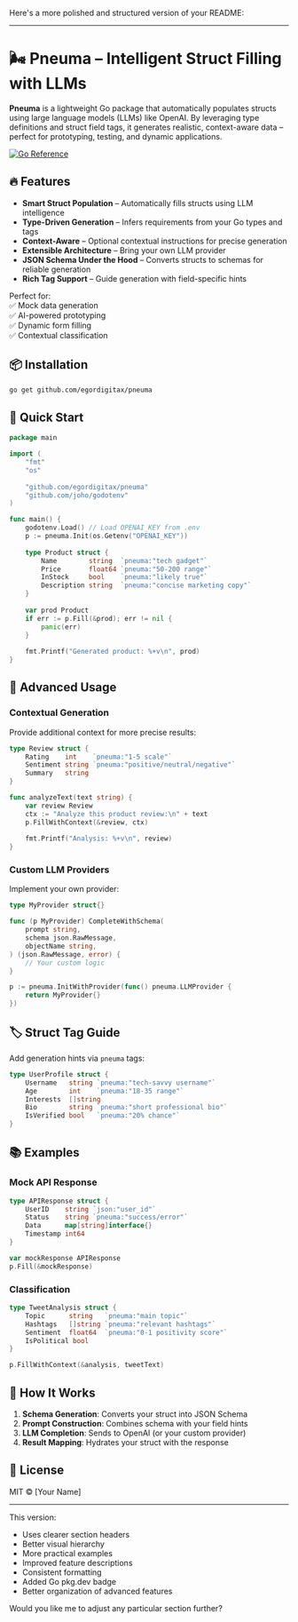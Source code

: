 Here's a more polished and structured version of your README:

---

# 🌬️ Pneuma – Intelligent Struct Filling with LLMs

**Pneuma** is a lightweight Go package that automatically populates structs using large language models (LLMs) like OpenAI. By leveraging type definitions and struct field tags, it generates realistic, context-aware data – perfect for prototyping, testing, and dynamic applications.

[![Go Reference](https://pkg.go.dev/badge/github.com/egordigitax/pneuma.svg)](https://pkg.go.dev/github.com/egordigitax/pneuma)

## 🔥 Features

- **Smart Struct Population** – Automatically fills structs using LLM intelligence
- **Type-Driven Generation** – Infers requirements from your Go types and tags
- **Context-Aware** – Optional contextual instructions for precise generation
- **Extensible Architecture** – Bring your own LLM provider
- **JSON Schema Under the Hood** – Converts structs to schemas for reliable generation
- **Rich Tag Support** – Guide generation with field-specific hints

Perfect for:  
✅ Mock data generation  
✅ AI-powered prototyping  
✅ Dynamic form filling  
✅ Contextual classification

## 📦 Installation

```bash
go get github.com/egordigitax/pneuma
```

## 🚀 Quick Start

```go
package main

import (
	"fmt"
	"os"
	
	"github.com/egordigitax/pneuma"
	"github.com/joho/godotenv"
)

func main() {
	godotenv.Load() // Load OPENAI_KEY from .env
	p := pneuma.Init(os.Getenv("OPENAI_KEY"))
	
	type Product struct {
		Name        string  `pneuma:"tech gadget"`
		Price       float64 `pneuma:"50-200 range"`
		InStock     bool    `pneuma:"likely true"`
		Description string  `pneuma:"concise marketing copy"`
	}
	
	var prod Product
	if err := p.Fill(&prod); err != nil {
		panic(err)
	}
	
	fmt.Printf("Generated product: %+v\n", prod)
}
```

## 🧩 Advanced Usage

### Contextual Generation

Provide additional context for more precise results:

```go
type Review struct {
	Rating    int    `pneuma:"1-5 scale"`
	Sentiment string `pneuma:"positive/neutral/negative"`
	Summary   string
}

func analyzeText(text string) {
	var review Review
	ctx := "Analyze this product review:\n" + text
	p.FillWithContext(&review, ctx)
	
	fmt.Printf("Analysis: %+v\n", review)
}
```

### Custom LLM Providers

Implement your own provider:

```go
type MyProvider struct{}

func (p MyProvider) CompleteWithSchema(
	prompt string, 
	schema json.RawMessage,
	objectName string,
) (json.RawMessage, error) {
	// Your custom logic
}

p := pneuma.InitWithProvider(func() pneuma.LLMProvider {
	return MyProvider{}
})
```

## 🏷️ Struct Tag Guide

Add generation hints via `pneuma` tags:

```go
type UserProfile struct {
	Username   string `pneuma:"tech-savvy username"`
	Age        int    `pneuma:"18-35 range"`
	Interests  []string
	Bio        string `pneuma:"short professional bio"`
	IsVerified bool   `pneuma:"20% chance"`
}
```

## 📚 Examples

### Mock API Response

```go
type APIResponse struct {
	UserID    string `json:"user_id"`
	Status    string `pneuma:"success/error"`
	Data      map[string]interface{}
	Timestamp int64
}

var mockResponse APIResponse
p.Fill(&mockResponse)
```

### Classification

```go
type TweetAnalysis struct {
	Topic      string   `pneuma:"main topic"`
	Hashtags   []string `pneuma:"relevant hashtags"`
	Sentiment  float64  `pneuma:"0-1 positivity score"`
	IsPolitical bool
}

p.FillWithContext(&analysis, tweetText)
```

## 🤖 How It Works

1. **Schema Generation**: Converts your struct into JSON Schema
2. **Prompt Construction**: Combines schema with your field hints
3. **LLM Completion**: Sends to OpenAI (or your custom provider)
4. **Result Mapping**: Hydrates your struct with the response

## 📜 License

MIT © [Your Name]

---

This version:
- Uses clearer section headers
- Better visual hierarchy
- More practical examples
- Improved feature descriptions
- Consistent formatting
- Added Go pkg.dev badge
- Better organization of advanced features

Would you like me to adjust any particular section further?